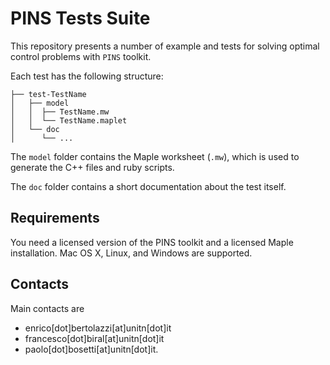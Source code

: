 # PINS Tests Suite

This repository presents a number of example and tests for solving optimal control problems with `PINS` toolkit. 

Each test has the following structure:

    ├── test-TestName
    │   ├── model
    │   │  ├── TestName.mw
    │   │  └── TestName.maplet
    │   └── doc
    │      └── ...

The `model` folder contains the Maple worksheet (`.mw`), which is used to generate the C++ files and ruby scripts.

The `doc` folder contains a short documentation about the test itself.

## Requirements

You need a licensed version of the PINS toolkit and a licensed Maple installation. Mac OS X, Linux, and Windows are supported.

## Contacts

Main contacts are

  - enrico[dot]bertolazzi[at]unitn[dot]it
  - francesco[dot]biral[at]unitn[dot]it
  - paolo[dot]bosetti[at]unitn[dot]it.
